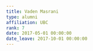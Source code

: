 ```yaml
---
title: Vaden Masrani
type: alumni
affiliation: UBC
rank: 7
date: 2017-05-01 00:00:00
date_leave: 2017-10-01 00:00:00
---
```


